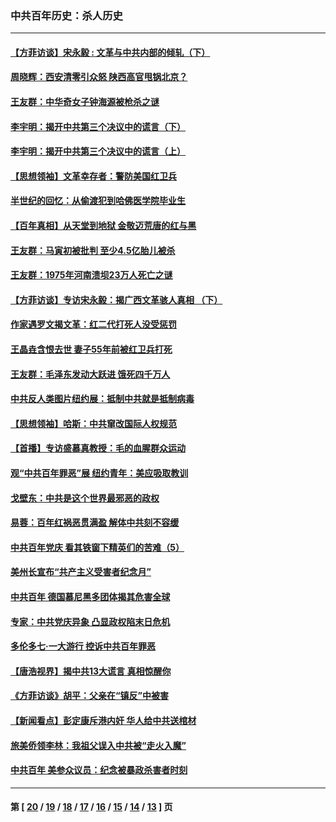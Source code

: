 ### 中共百年历史：杀人历史
---
#### [【方菲访谈】宋永毅 : 文革与中共内部的倾轧（下）](../../pages/nf1176106/n13486836.md?01140430) 
#### [周晓辉：西安清零引众怒 陕西高官甩锅北京？](../../pages/nf1176106/n13484627.md?01140430) 
#### [王友群：中华奇女子钟海源被枪杀之谜](../../pages/nf1176106/n13430555.md?01140430) 
#### [李宇明：揭开中共第三个决议中的谎言（下）](../../pages/nf1176106/n13389389.md?01140430) 
#### [李宇明：揭开中共第三个决议中的谎言（上）](../../pages/nf1176106/n13388697.md?01140430) 
#### [【思想领袖】文革幸存者：警防美国红卫兵](../../pages/nf1176106/n13339289.md?01140430) 
#### [半世纪的回忆：从偷渡犯到哈佛医学院毕业生](../../pages/nf1176106/n13345328.md?01140430) 
#### [【百年真相】从天堂到地狱 金敬迈荒唐的红与黑](../../pages/nf1176106/n13336995.md?01140430) 
#### [王友群：马寅初被批判 至少4.5亿胎儿被杀](../../pages/nf1176106/n13260313.md?01140430) 
#### [王友群：1975年河南溃坝23万人死亡之谜](../../pages/nf1176106/n13231576.md?01140430) 
#### [【方菲访谈】专访宋永毅：揭广西文革骇人真相 （下）](../../pages/nf1176106/n13209074.md?01140430) 
#### [作家遇罗文揭文革：红二代打死人没受惩罚](../../pages/nf1176106/n13205254.md?01140430) 
#### [王晶垚含恨去世 妻子55年前被红卫兵打死](../../pages/nf1176106/n13203590.md?01140430) 
#### [王友群：毛泽东发动大跃进 饿死四千万人](../../pages/nf1176106/n13177158.md?01140430) 
#### [中共反人类图片纽约展：抵制中共就是抵制病毒](../../pages/nf1176106/n13115371.md?01140430) 
#### [【思想领袖】哈斯：中共窜改国际人权规范](../../pages/nf1176106/n13053647.md?01140430) 
#### [【首播】专访盛慕真教授：毛的血腥群众运动](../../pages/nf1176106/n13091782.md?01140430) 
#### [观“中共百年罪恶”展 纽约青年：美应吸取教训](../../pages/nf1176106/n13085246.md?01140430) 
#### [戈壁东：中共是这个世界最邪恶的政权](../../pages/nf1176106/n13085641.md?01140430) 
#### [易蓉：百年红祸恶贯满盈 解体中共刻不容缓](../../pages/nf1176106/n13084455.md?01140430) 
#### [中共百年党庆 看其铁窗下精英们的苦难（5）](../../pages/nf1176106/n13076766.md?01140430) 
#### [美州长宣布“共产主义受害者纪念月”](../../pages/nf1176106/n13074024.md?01140430) 
#### [中共百年 德国慕尼黑多团体揭其危害全球](../../pages/nf1176106/n13068873.md?01140430) 
#### [专家：中共党庆异象 凸显政权陷末日危机](../../pages/nf1176106/n13067084.md?01140430) 
#### [多伦多七·一大游行 控诉中共百年罪恶](../../pages/nf1176106/n13062043.md?01140430) 
#### [【唐浩视界】揭中共13大谎言 真相惊醒你](../../pages/nf1176106/n13065208.md?01140430) 
#### [《方菲访谈》胡平：父亲在“镇反”中被害](../../pages/nf1176106/n13064114.md?01140430) 
#### [【新闻看点】彭定康斥港内奸 华人给中共送棺材](../../pages/nf1176106/n13064230.md?01140430) 
#### [旅美侨领李林：我祖父误入中共被“走火入魔”](../../pages/nf1176106/n13062777.md?01140430) 
#### [中共百年 美参众议员：纪念被暴政杀害者时刻](../../pages/nf1176106/n13063735.md?01140430) 

---
#### 第 [ [20](./20.md?01140430) / [19](./19.md?01140430) / [18](./18.md?01140430) / [17](./17.md?01140430) / [16](./16.md?01140430) / [15](./15.md?01140430) / [14](./14.md?01140430) / [13](./13.md?01140430) ] 页
